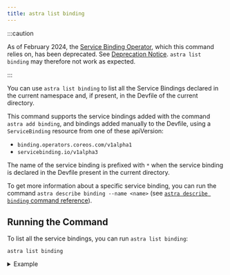 ```yaml
---
title: astra list binding
---
```


:::caution

As of February 2024, the [Service Binding Operator](https://github.com/daniel-pickens/service-binding-operator/), which this command relies on, has been deprecated. See [Deprecation Notice](https://daniel-pickens.github.io/service-binding-operator/userguide/intro.html).
`astra list binding` may therefore not work as expected.

:::

You can use `astra list binding` to list all the Service Bindings declared in the current namespace and, if present, 
in the Devfile of the current directory.

This command supports the service bindings added with the command `astra add binding`, and bindings added manually
to the Devfile, using a `ServiceBinding` resource from one of these apiVersion:
- `binding.operators.coreos.com/v1alpha1`
- `servicebinding.io/v1alpha3`

The name of the service binding is prefixed with `*` when the service binding is declared in the Devfile present in the current directory.

To get more information about a specific service binding, you can run the command `astra describe binding --name <name>` (see [`astra describe binding` command reference](./describe-binding.md)).

## Running the Command

To list all the service bindings, you can run `astra list binding`:
```console
astra list binding
```
<details>
<summary>Example</summary>

```console
$ astra list binding
 NAME                              APPLICATION                     SERVICES                                                                            RUNNING IN
 binding-to-redis                  my-nodejs-app-app (Deployment)  redis (Service)                                                                     Dev
 * my-nodejs-app-cluster-sample    my-nodejs-app-app (Deployment)  cluster-sample (Cluster.postgresql.k8s.enterprisedb.io) (namespace: shared-ns-1)    Dev
 * my-nodejs-app-cluster-sample-2  my-nodejs-app-app (Deployment)  cluster-sample-2 (Cluster.postgresql.k8s.enterprisedb.io)                           Dev
```
</details>
